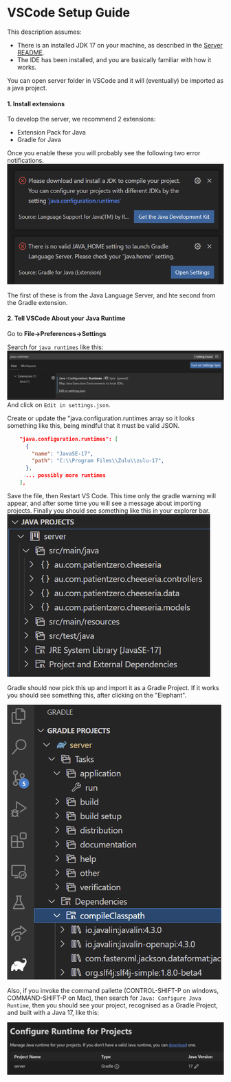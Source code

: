 # VSCode Setup Guide

This description assumes:
- There is an installed JDK 17 on your machine, as described in the [Server README](./README.md).
- The IDE has been installed, and you are basically familiar with how it works.

You can open server folder in VSCode and it will (eventually) be imported as a java project. 

#### 1. Install extensions

To develop the server, we recommend 2 extensions:
- Extension Pack for Java
- Gradle for Java

Once you enable these you will probably see the following two error notifications.
![](2022-02-03-15-40-31.png)

The first of these is from the Java Language Server, and hte second from the Gradle extension.

#### 2. Tell VSCode About your Java Runtime
Go to **File->Preferences->Settings**

Search for `java runtimes` like this:
![](2022-02-03-16-15-25.png)
And click on `Edit in settings.json`.

Create or update the "java.configuration.runtimes array so it looks something like this, being mindful that it must be valid JSON.
```json
    "java.configuration.runtimes": [
      {
        "name": "JavaSE-17",
        "path": "C:\\Program Files\\Zulu\\zulu-17",
      },
      ... possibly more runtimes      
    ],

```
Save the file, then Restart VS Code. This time only the gradle warning will appear, and after some time you will see a message about importing projects. Finally you should see something like this in your explorer bar.
![](2022-02-03-16-28-25.png)

Gradle should now pick this up and import it as a Gradle Project. If it works you should see something this, after clicking on the "Elephant".

![](2022-02-03-17-05-15.png)


Also, if you invoke the command pallette (CONTROL-SHIFT-P on windows, COMMAND-SHIFT-P on Mac), then search for `Java: Configure Java Runtime`, then you should see your project, recognised as a Gradle Project, and built with a Java 17, like this:

![](2022-02-03-17-10-34.png)


